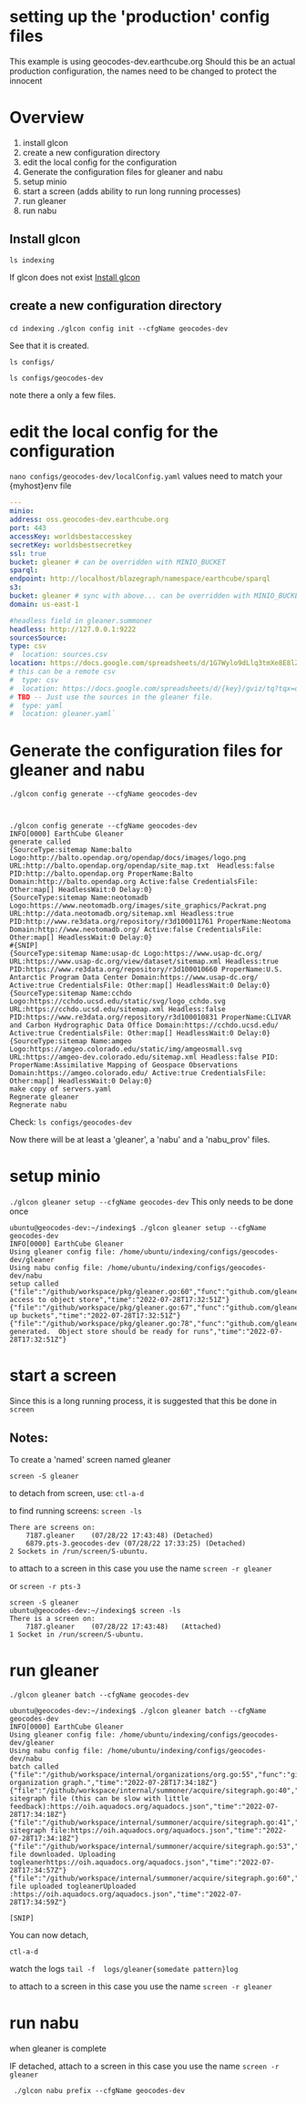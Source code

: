 
# setting up the 'production' config files
This example is using geocodes-dev.earthcube.org
Should this be an actual production configuration, the names need to be changed to protect the innocent

# Overview
1. install glcon
1. create a new configuration directory
1. edit the local config for the configuration
1. Generate the configuration files for gleaner and nabu
1. setup minio
2. start a screen (adds ability to run long running processes)
1. run gleaner
1. run nabu

 
## Install glcon
`ls indexing`

If glcon does not exist
[Install glcon](install_glcon.md)

## create a new configuration directory
`cd indexing`
`./glcon config init --cfgName geocodes-dev`

See that it is created.

`ls configs/`

`ls configs/geocodes-dev`

note there a only a few files.

# edit the local config for the configuration
`nano configs/geocodes-dev/localConfig.yaml`
values need to match your {myhost}env file

```yaml
---
minio:
address: oss.geocodes-dev.earthcube.org
port: 443
accessKey: worldsbestaccesskey
secretKey: worldsbestsecretkey
ssl: true
bucket: gleaner # can be overridden with MINIO_BUCKET
sparql:
endpoint: http://localhost/blazegraph/namespace/earthcube/sparql
s3:
bucket: gleaner # sync with above... can be overridden with MINIO_BUCKET... get's zapped if it's not here.
domain: us-east-1

#headless field in gleaner.summoner
headless: http://127.0.0.1:9222
sourcesSource:
type: csv
#  location: sources.csv
location: https://docs.google.com/spreadsheets/d/1G7Wylo9dLlq3tmXe8E8lZDFNKFDuoIEeEZd3epS0ggQ/gviz/tq?tqx=out:csv&sheet=sources
# this can be a remote csv
#  type: csv
#  location: https://docs.google.com/spreadsheets/d/{key}/gviz/tq?tqx=out:csv&sheet={sheet_name}
# TBD -- Just use the sources in the gleaner file.
#  type: yaml
#  location: gleaner.yaml`
```

# Generate the configuration files for gleaner and nabu 
`./glcon config generate --cfgName geocodes-dev`

```shell


./glcon config generate --cfgName geocodes-dev
INFO[0000] EarthCube Gleaner                            
generate called
{SourceType:sitemap Name:balto Logo:http://balto.opendap.org/opendap/docs/images/logo.png URL:http://balto.opendap.org/opendap/site_map.txt  Headless:false PID:http://balto.opendap.org ProperName:Balto Domain:http://balto.opendap.org Active:false CredentialsFile: Other:map[] HeadlessWait:0 Delay:0}
{SourceType:sitemap Name:neotomadb Logo:https://www.neotomadb.org/images/site_graphics/Packrat.png URL:http://data.neotomadb.org/sitemap.xml Headless:true PID:http://www.re3data.org/repository/r3d100011761 ProperName:Neotoma Domain:http://www.neotomadb.org/ Active:false CredentialsFile: Other:map[] HeadlessWait:0 Delay:0}
#{SNIP]
{SourceType:sitemap Name:usap-dc Logo:https://www.usap-dc.org/ URL:https://www.usap-dc.org/view/dataset/sitemap.xml Headless:true PID:https://www.re3data.org/repository/r3d100010660 ProperName:U.S. Antarctic Program Data Center Domain:https://www.usap-dc.org/ Active:true CredentialsFile: Other:map[] HeadlessWait:0 Delay:0}
{SourceType:sitemap Name:cchdo Logo:https://cchdo.ucsd.edu/static/svg/logo_cchdo.svg URL:https://cchdo.ucsd.edu/sitemap.xml Headless:false PID:https://www.re3data.org/repository/r3d100010831 ProperName:CLIVAR and Carbon Hydrographic Data Office Domain:https://cchdo.ucsd.edu/ Active:true CredentialsFile: Other:map[] HeadlessWait:0 Delay:0}
{SourceType:sitemap Name:amgeo Logo:https://amgeo.colorado.edu/static/img/amgeosmall.svg URL:https://amgeo-dev.colorado.edu/sitemap.xml Headless:false PID: ProperName:Assimilative Mapping of Geospace Observations Domain:https://amgeo.colorado.edu/ Active:true CredentialsFile: Other:map[] HeadlessWait:0 Delay:0}
make copy of servers.yaml
Regnerate gleaner
Regnerate nabu
```

Check:
`ls configs/geocodes-dev`

Now there will be at least a 'gleaner', a 'nabu' and a 'nabu_prov' files.

# setup minio
`./glcon gleaner setup --cfgName geocodes-dev`
This only needs to be done once

```shell
ubuntu@geocodes-dev:~/indexing$ ./glcon gleaner setup --cfgName geocodes-dev
INFO[0000] EarthCube Gleaner                            
Using gleaner config file: /home/ubuntu/indexing/configs/geocodes-dev/gleaner
Using nabu config file: /home/ubuntu/indexing/configs/geocodes-dev/nabu
setup called
{"file":"/github/workspace/pkg/gleaner.go:60","func":"github.com/gleanerio/gleaner/pkg.Setup","level":"info","msg":"Validating access to object store","time":"2022-07-28T17:32:51Z"}
{"file":"/github/workspace/pkg/gleaner.go:67","func":"github.com/gleanerio/gleaner/pkg.Setup","level":"info","msg":"Setting up buckets","time":"2022-07-28T17:32:51Z"}
{"file":"/github/workspace/pkg/gleaner.go:78","func":"github.com/gleanerio/gleaner/pkg.Setup","level":"info","msg":"Buckets generated.  Object store should be ready for runs","time":"2022-07-28T17:32:51Z"}
```

# start a screen
Since this is a long running process, it is suggested that this be done in `screen`

## Notes: 
To create a 'named' screen named gleaner 

`screen -S gleaner`

to detach from screen, use:
`ctl-a-d` 

to find running screens:
    `screen -ls`
```
There are screens on:
	7187.gleaner	(07/28/22 17:43:48)	(Detached)
	6879.pts-3.geocodes-dev	(07/28/22 17:33:25)	(Detached)
2 Sockets in /run/screen/S-ubuntu.
```

to attach to a screen  in this case you use the name 
`screen -r gleaner `

or
` screen -r pts-3 `


```shell
screen -S gleaner
ubuntu@geocodes-dev:~/indexing$ screen -ls
There is a screen on:
	7187.gleaner	(07/28/22 17:43:48)   (Attached)
1 Socket in /run/screen/S-ubuntu.
```

# run gleaner
`./glcon gleaner batch --cfgName geocodes-dev`


```
ubuntu@geocodes-dev:~/indexing$ ./glcon gleaner batch --cfgName geocodes-dev
INFO[0000] EarthCube Gleaner                            
Using gleaner config file: /home/ubuntu/indexing/configs/geocodes-dev/gleaner
Using nabu config file: /home/ubuntu/indexing/configs/geocodes-dev/nabu
batch called
{"file":"/github/workspace/internal/organizations/org.go:55","func":"github.com/gleanerio/gleaner/internal/organizations.BuildGraph","level":"info","msg":"Building organization graph.","time":"2022-07-28T17:34:18Z"}
{"file":"/github/workspace/internal/summoner/acquire/sitegraph.go:40","func":"github.com/gleanerio/gleaner/internal/summoner/acquire.GetGraph","level":"info","msg":"Processing sitegraph file (this can be slow with little feedback):https://oih.aquadocs.org/aquadocs.json","time":"2022-07-28T17:34:18Z"}
{"file":"/github/workspace/internal/summoner/acquire/sitegraph.go:41","func":"github.com/gleanerio/gleaner/internal/summoner/acquire.GetGraph","level":"info","msg":"Downloading sitegraph file:https://oih.aquadocs.org/aquadocs.json","time":"2022-07-28T17:34:18Z"}
{"file":"/github/workspace/internal/summoner/acquire/sitegraph.go:53","func":"github.com/gleanerio/gleaner/internal/summoner/acquire.GetGraph","level":"info","msg":"Sitegraph file downloaded. Uploading togleanerhttps://oih.aquadocs.org/aquadocs.json","time":"2022-07-28T17:34:57Z"}
{"file":"/github/workspace/internal/summoner/acquire/sitegraph.go:60","func":"github.com/gleanerio/gleaner/internal/summoner/acquire.GetGraph","level":"info","msg":"Sitegraph file uploaded togleanerUploaded :https://oih.aquadocs.org/aquadocs.json","time":"2022-07-28T17:34:59Z"}

[SNIP]
```

You can now detach,

`ctl-a-d`

watch the logs
`tail -f  logs/gleaner{somedate pattern}log`

to attach to a screen  in this case you use the name
`screen -r gleaner`

# run nabu
when gleaner is complete

IF detached,  attach to a screen  in this case you use the name
`screen -r gleaner`

` ./glcon nabu prefix --cfgName geocodes-dev`




